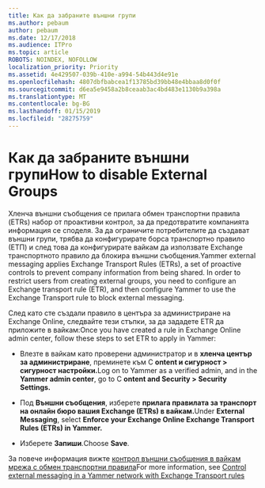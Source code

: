 ```yaml
---
title: Как да забраните външни групи
ms.author: pebaum
author: pebaum
ms.date: 12/17/2018
ms.audience: ITPro
ms.topic: article
ROBOTS: NOINDEX, NOFOLLOW
localization_priority: Priority
ms.assetid: 4e429507-039b-410e-a994-54b443d4e91e
ms.openlocfilehash: 4807dbfbabcea1f13785bd39bb48e4bbaa8d0f0f
ms.sourcegitcommit: d6ea5e9458a2b8ceaab3ac4bd483e1130b9a398a
ms.translationtype: MT
ms.contentlocale: bg-BG
ms.lasthandoff: 01/15/2019
ms.locfileid: "28275759"
---
```

# <a name="how-to-disable-external-groups"></a><span data-ttu-id="dfbf5-102">Как да забраните външни групи</span><span class="sxs-lookup"><span data-stu-id="dfbf5-102">How to disable External Groups</span></span>

<span data-ttu-id="dfbf5-p101">Хленча външни съобщения се прилага обмен транспортни правила (ETRs) набор от проактивни контрол, за да предотвратите компанията информация се споделя. За да ограничите потребителите да създават външни групи, трябва да конфигурирате борса транспортно правило (ЕТП) и след това да конфигурирате вайкам да използвате Exchange транспортното правило да блокира външни съобщения.</span><span class="sxs-lookup"><span data-stu-id="dfbf5-p101">Yammer external messaging applies Exchange Transport Rules (ETRs), a set of proactive controls to prevent company information from being shared. In order to restrict users from creating external groups, you need to configure an Exchange transport rule (ETR), and then configure Yammer to use the Exchange Transport rule to block external messaging.</span></span> 
  
<span data-ttu-id="dfbf5-105">След като сте създали правило в центъра за администриране на Exchange Online, следвайте тези стъпки, за да зададете ETR да приложите в вайкам:</span><span class="sxs-lookup"><span data-stu-id="dfbf5-105">Once you have created a rule in Exchange Online admin center, follow these steps to set ETR to apply in Yammer:</span></span>
  
- <span data-ttu-id="dfbf5-106">Влезте в вайкам като проверени администратор и в **хленча център за администриране**, преминете към C **ontent и сигурност \> сигурност настройки.**</span><span class="sxs-lookup"><span data-stu-id="dfbf5-106">Log on to Yammer as a verified admin, and in the **Yammer admin center**, go to C **ontent and Security \> Security Settings.**</span></span>
    
- <span data-ttu-id="dfbf5-107">Под **Външни съобщения**, изберете **прилага правилата за транспорт на онлайн бюро вашия Exchange (ETRs) в вайкам.**</span><span class="sxs-lookup"><span data-stu-id="dfbf5-107">Under **External Messaging**, select **Enforce your Exchange Online Exchange Transport Rules (ETRs) in Yammer.**</span></span>
    
- <span data-ttu-id="dfbf5-108">Изберете **Запиши**.</span><span class="sxs-lookup"><span data-stu-id="dfbf5-108">Choose **Save**.</span></span> 
    
<span data-ttu-id="dfbf5-109">За повече информация вижте [контрол външни съобщения в вайкам мрежа с обмен транспортни правила](https://support.office.com/en-us/article/Control-external-messaging-in-a-Yammer-network-with-Exchange-Transport-Rules-f8fd6403-c8f3-4307-9230-65304d6000d9)</span><span class="sxs-lookup"><span data-stu-id="dfbf5-109">For more information, see [Control external messaging in a Yammer network with Exchange Transport rules](https://support.office.com/en-us/article/Control-external-messaging-in-a-Yammer-network-with-Exchange-Transport-Rules-f8fd6403-c8f3-4307-9230-65304d6000d9)</span></span>
  

